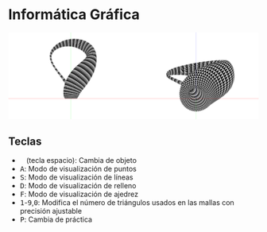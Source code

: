 Informática Gráfica
=============================================

![](klein_opengl.png)

Teclas
---------------------------------------------
 * <kbd>&nbsp;</kbd> (tecla espacio): Cambia de objeto
 * <kbd>A</kbd>: Modo de visualización de puntos
 * <kbd>S</kbd>: Modo de visualización de líneas
 * <kbd>D</kbd>: Modo de visualización de relleno
 * <kbd>F</kbd>: Modo de visualización de ajedrez
 * <kbd>1</kbd>-<kbd>9</kbd>,<kbd>0</kbd>: Modifica el número de triángulos usados en las mallas con precisión ajustable
 * <kbd>P</kbd>: Cambia de práctica
